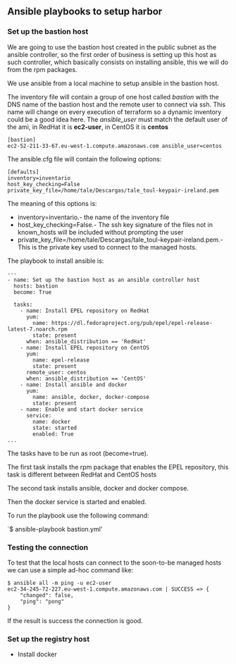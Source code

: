## Ansible playbooks to setup harbor

### Set up the bastion host

We are going to use the bastion host created in the public subnet as the ansible
controller, so the first order of business is setting up this host as such controller,
which basically consists on installing ansible, this we will do from the rpm packages.

We use ansible from a local machine to setup ansible in the bastion host.

The inventory file will contain a group of one host called _bastion_ with the DNS name of
the bastion host and the remote user to connect via ssh.  This name will change on every
execution of terraform so a dynamic inventory could be a good idea here.  The
*ansible_user* must match the default user of the ami, in RedHat it is __ec2-user__, in
CentOS it is __centos__

```
[bastion]
ec2-52-211-33-67.eu-west-1.compute.amazonaws.com ansible_user=centos
```

The ansible.cfg file will contain the following options:

```
[defaults]
inventory=inventario
host_key_checking=False
private_key_file=/home/tale/Descargas/tale_toul-keypair-ireland.pem
```

The meaning of this options is:

* inventory=inventario.- the name of the inventory file
* host_key_checking=False.- The ssh key signature of the files not in known_hosts will be
  included without prompting the user
* private_key_file=/home/tale/Descargas/tale_toul-keypair-ireland.pem.- This is the
  private key used to connect to the managed hosts.

The playbook to install ansible is:

```
---
- name: Set up the bastion host as an ansible controller host
  hosts: bastion
  become: True

  tasks:
    - name: Install EPEL repository on RedHat
      yum:
        name: https://dl.fedoraproject.org/pub/epel/epel-release-latest-7.noarch.rpm
        state: present
      when: ansible_distribution == 'RedHat'
    - name: Install EPEL repository on CentOS
      yum:
        name: epel-release
        state: present
      remote_user: centos
      when: ansible_distribution == 'CentOS'
    - name: Install ansible and docker
      yum:
        name: ansible, docker, docker-compose
        state: present
    - name: Enable and start docker service
      service:
        name: docker
        state: started
        enabled: True
...
```

The tasks have to be run as root (become=true).

The first task installs the rpm package that enables the EPEL repository, this task is
different between RedHat and CentOS hosts

The second task installs ansible, docker and docker compose.

Then the docker service is started and enabled.

To run the playbook use the following command:

`$ ansible-playbook bastion.yml'

### Testing the connection 

To test that the local hosts can connect to the soon-to-be managed hosts we can use a
simple ad-hoc command like:

```shell
$ ansible all -m ping -u ec2-user
ec2-34-245-72-227.eu-west-1.compute.amazonaws.com | SUCCESS => {
    "changed": false, 
    "ping": "pong"
}
```

If the result is success the connection is good.

### Set up the registry host

* Install docker
